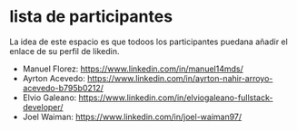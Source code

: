 # lista de participantes

La idea de este espacio es que todoos los participantes puedana añadir el enlace de su perfil de likedin.

- Manuel Florez: https://www.linkedin.com/in/manuel14mds/
- Ayrton Acevedo: https://www.linkedin.com/in/ayrton-nahir-arroyo-acevedo-b795b0212/
- Elvio Galeano: https://www.linkedin.com/in/elviogaleano-fullstack-developer/
- Joel Waiman: https://www.linkedin.com/in/joel-waiman97/